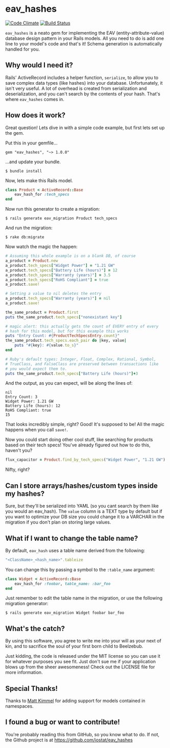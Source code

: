 eav_hashes
=========

[![Code Climate](https://codeclimate.com/badge.png)](https://codeclimate.com/github/iostat/eav_hashes) [![Build Status](https://travis-ci.org/iostat/eav_hashes.png?branch=master)](https://travis-ci.org/iostat/eav_hashes)

`eav_hashes` is a neato gem for implementing the EAV (entity-attribute-value)
database design pattern in your Rails models. All you need to do is add one
line to your model's code and that's it! Schema generation is automatically
handled for you.

Why would I need it?
-
Rails' ActiveRecord includes a helper function, `serialize`, to allow you to
save complex data types (like hashes) into your database. Unfortunately, it
isn't very useful. A lot of overhead is created from serialization and
deserialization, and you can't search by the contents of your hash. That's
where `eav_hashes` comes in.

How does it work?
-
Great question! Lets dive in with a simple code example, but first lets set up the gem.

Put this in your gemfile...

    gem "eav_hashes", "~> 1.0.0"

...and update your bundle.

    $ bundle install


Now, lets make this Rails model.

```ruby
class Product < ActiveRecord::Base
    eav_hash_for :tech_specs
end
```

Now run this generator to create a migration:

    $ rails generate eav_migration Product tech_specs

And run the migration:

    $ rake db:migrate

Now watch the magic the happen:

```ruby
# Assuming this whole example is on a blank DB, of course
a_product = Product.new
a_product.tech_specs["Widget Power"] = "1.21 GW"
a_product.tech_specs["Battery Life (hours)"] = 12
a_product.tech_specs["Warranty (years)"] = 3.5
a_product.tech_specs["RoHS Compliant"] = true
a_product.save!

# Setting a value to nil deletes the entry
a_product.tech_specs["Warranty (years)"] = nil
a_product.save!

the_same_product = Product.first
puts the_same_product.tech_specs["nonexistant key"]

# magic alert: this actually gets the count of EVERY entry of every
# hash for this model, but for this example this works
puts "Entry Count: #{ProductTechSpecsEntry.count}"
the_same_product.tech_specs.each_pair do |key, value|
    puts "#{key}: #{value.to_s}"
end

# Ruby's default types: Integer, Float, Complex, Rational, Symbol,
# TrueClass, and FalseClass are preserved between transactions like
# you would expect them to.
puts the_same_product.tech_specs["Battery Life (hours)"]+3
```

And the output, as you can expect, will be along the lines of:

    nil
    Entry Count: 3
    Widget Power: 1.21 GW
    Battery Life (hours): 12
    RoHS Compliant: true
    15


That looks incredibly simple, right? Good! It's supposed to be! All the magic
happens when you call `save!`.

Now you could start doing other cool stuff, like searching for products based
on their tech specs! You've already figured out how to do this, haven't you?

```ruby
flux_capacitor = Product.find_by_tech_specs("Widget Power", "1.21 GW")
```

Nifty, right?

Can I store arrays/hashes/custom types inside my hashes?
--
Sure, but they'll be serialized into YAML (so you cant search by them like you
would an eav_hash). The `value` column is a TEXT type by default but if you
want to optimize your DB size you could change it to a VARCHAR in the migration
if you don't plan on storing large values.


What if I want to change the table name?
--
By default, `eav_hash` uses a table name derived from the following:

```ruby
"<ClassName>_<hash_name>".tableize
```

You can change this by passing a symbol to the `:table_name` argument:

```ruby
class Widget < ActiveRecord::Base
    eav_hash_for :foobar, table_name: :bar_foo
end
```

Just remember to edit the table name in the migration, or use the following
migration generator:

    $ rails generate eav_migration Widget foobar bar_foo


What's the catch?
-
By using this software, you agree to write me into your will as your next of
kin, and to sacrifice the soul of your first born child to Beelzebub.

Just kidding, the code is released under the MIT license so you can use it for
whatever purposes you see fit. Just don't sue me if your application blows up
from the sheer awesomeness! Check out the LICENSE file for more information.

Special Thanks!
-
Thanks to [Matt Kimmel](https://github.com/mattkimmel) for adding support for models contained in namespaces.

I found a bug or want to contribute!
-
You're probably reading this from GitHub, so you know what to do. If not, the
Github project is at https://github.com/iostat/eav_hashes
